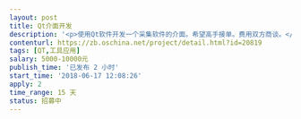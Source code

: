 ```yaml
---                
layout: post       
title: Qt介面开发           
description: '<p>使用Qt软件开发一个采集软件的介面。希望高手接单。费用双方商谈。</p>'     
contenturl: https://zb.oschina.net/project/detail.html?id=20819      
tags: [QT,工具应用]            
salary: 5000-10000元          
publish_time: '已发布 2 小时'         
start_time: '2018-06-17 12:08:26'           
apply: 2                   
time_range: 15 天              
status: 招募中                  
---                 
```

